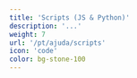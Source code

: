 ```yaml
---
title: 'Scripts (JS & Python)'
description: '...'
weight: 7
url: '/pt/ajuda/scripts'
icon: 'code'
color: bg-stone-100
---
```


